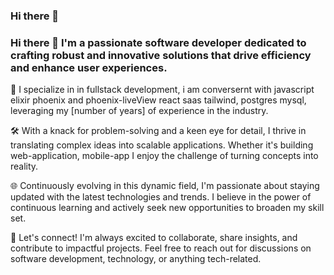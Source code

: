 ### Hi there 👋

### Hi there 👋 I'm  a passionate software developer dedicated to crafting robust and innovative solutions that drive efficiency and enhance user experiences.

🚀 I specialize in  in fullstack  development, i am conversernt with   javascript elixir phoenix and phoenix-liveView  react saas tailwind, postgres mysql, leveraging my [number of years] of experience in the industry.

🛠️ With a knack for problem-solving and a keen eye for detail, I thrive in translating complex ideas into scalable applications. Whether it's building web-application, mobile-app  I enjoy the challenge of turning concepts into reality.

🌐 Continuously evolving in this dynamic field, I'm passionate about staying updated with the latest technologies and trends. I believe in the power of continuous learning and actively seek new opportunities to broaden my skill set.

🤝 Let's connect! I'm always excited to collaborate, share insights, and contribute to impactful projects. Feel free to reach out for discussions on software development, technology, or anything tech-related.








<!--
**lamech23/lamech23** is a ✨ _special_ ✨ repository because its `README.md` (this file) appears on your GitHub profile.

Here are some ideas to get you started:

- 🔭 I’m currently working on ...
- 🌱 I’m currently learning ...
- 👯 I’m looking to collaborate on ...
- 🤔 I’m looking for help with ...
- 💬 Ask me about ...
- 📫 How to reach me: ...
- 😄 Pronouns: ...
- ⚡ Fun fact: ...
-->
